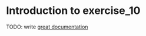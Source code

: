 # Introduction to exercise_10

TODO: write [great documentation](http://jacobian.org/writing/what-to-write/)
